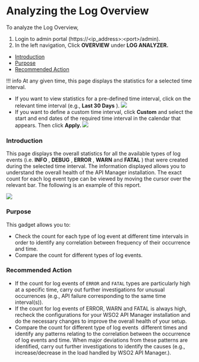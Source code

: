 # Analyzing the Log Overview

To analyze the Log Overview,

1.  Login to admin portal (https://&lt;ip\_address&gt;:&lt;port&gt;/admin).
2.  In the left navigation, Click **OVERVIEW** under **LOG ANALYZER.**

-   [Introduction](#AnalyzingtheLogOverview-Introduction)
-   [Purpose](#AnalyzingtheLogOverview-Purpose)
-   [Recommended Action](#AnalyzingtheLogOverview-RecommendedAction)

!!! info
At any given time, this page displays the statistics for a selected time interval.

-   If you want to view statistics for a pre-defined time interval, click on the relevant time interval (e.g., **Last 30 Days** ).
    ![]({{base_path}}/assets/attachments/103335208/103335209.gif)
-   If you want to define a custom time interval, click **Custom** and select the start and end dates of the required time interval in the calendar that appears. Then click **Apply.
    ![]({{base_path}}/assets/attachments/103335223/103335224.gif)**


### Introduction

This page displays the overall statistics for all the available types of log events (i.e. **INFO** , **DEBUG** , **ERROR** , **WARN** and **FATAL** ) that were created during the selected time interval. The information displayed allows you to understand the overall health of the API Manager installation. The exact count for each log event type can be viewed by moving the cursor over the relevant bar. The following is an example of this report.

![]({{base_path}}/assets/attachments/103335223/103335225.gif)

### Purpose

This gadget allows you to:

-   Check the count for each type of log event at different time intervals in order to identify any correlation between frequency of their occurrence and time.
-   Compare the count for different types of log events.

### Recommended Action

-   If the count for log events of `ERROR` and `FATAL` types are particularly high at a specific time, carry out further investigations for unusual occurrences (e.g., API failure corresponding to the same time interval(s)).
-   If the count for log events of ERROR, WARN and FATAL is always high, recheck the configurations for your WSO2 API Manager installation and do the necessary changes to improve the overall health of your setup.
-   Compare the count for different type of log events  different times and identify any patterns relating to the correlation between the occurrence of log events and time. When major deviations from these patterns are identified, carry out further investigations to identify the causes (e.g., increase/decrease in the load handled by WSO2 API Manager.).

